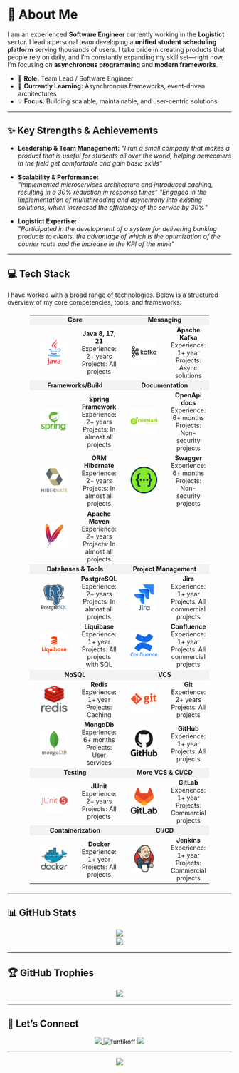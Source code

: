 # 💫 About Me

I am an experienced **Software Engineer** currently working in the **Logistict** sector. I lead a personal team developing a **unified student scheduling platform** serving thousands of users. I take pride in creating products that people rely on daily, and I’m constantly expanding my skill set—right now, I’m focusing on **asynchronous programming** and **modern frameworks**.

- 💼 **Role:** Team Lead / Software Engineer  
- 🌱 **Currently Learning:** Asynchronous frameworks, event-driven architectures  
- 💡 **Focus:** Building scalable, maintainable, and user-centric solutions  

---

## ✨ Key Strengths & Achievements

- **Leadership & Team Management:** 
   *"I run a small company that makes a product that is useful for students all over the world, helping newcomers in the field get comfortable and gain basic skills"*

- **Scalability & Performance:**  
  *"Implemented microservices architecture and introduced caching, resulting in a 30% reduction in response times"*
  *"Engaged in the implementation of multithreading and asynchrony into existing solutions, which increased the efficiency of the service by 30%"*

- **Logistict Expertise:**  
  *"Participated in the development of a system for delivering banking products to clients, the advantage of which is the optimization of the courier route and the increase in the KPI of the mine"*

---

## 💻 Tech Stack

I have worked with a broad range of technologies. Below is a structured overview of my core competencies, tools, and frameworks:

<div align="center" style="margin: 20px 0;">
  <table style="border-collapse: collapse; width: 80%; max-width: 1200px;">
    <tr>
      <td colspan="2" style="text-align: center; font-weight: bold; background-color: #f2f2f2;">Core</td>
      <td colspan="2" style="text-align: center; font-weight: bold; background-color: #f2f2f2;">Messaging</td>
    </tr>
    <tr style="vertical-align: middle;">
      <!-- Core (Left) -->
      <td style="border: none; text-align: center; vertical-align: middle; width: 100px;">
        <img src="https://github.com/devicons/devicon/blob/master/icons/java/java-original-wordmark.svg" alt="Java" width="60">
      </td>
      <td style="border: none; vertical-align: middle; text-align: center;">
        <strong>Java 8, 17, 21</strong><br/>
        Experience: 2+ years<br/>
        Projects: All projects
      </td>
      <!-- Messaging (Right) -->
      <td style="border: none; text-align: center; vertical-align: middle; width: 100px;">
        <img src="https://github.com/devicons/devicon/blob/master/icons/apachekafka/apachekafka-original-wordmark.svg" alt="Kafka" width="60">
      </td>
      <td style="border: none; vertical-align: middle; text-align: center;">
        <strong>Apache Kafka</strong><br/>
        Experience: 1+ year<br/>
        Projects: Async solutions
      </td>
    </tr>
    <tr>
      <td colspan="2" style="text-align: center; font-weight: bold; background-color: #f2f2f2;">Frameworks/Build</td>
      <td colspan="2" style="text-align: center; font-weight: bold; background-color: #f2f2f2;">Documentation</td>
    </tr>
    <tr style="vertical-align: middle;">
      <!-- Frameworks/Build (Left) -->
      <td style="border: none; text-align: center; vertical-align: middle;">
        <img src="https://github.com/devicons/devicon/blob/master/icons/spring/spring-original-wordmark.svg" alt="Spring" width="60">
      </td>
      <td style="border: none; vertical-align: middle; text-align: center;">
        <strong>Spring Framework</strong><br/>
        Experience: 2+ years<br/>
        Projects: In almost all projects
      </td>
      <!-- Documentation (Right) -->
      <td style="border: none; text-align: center; vertical-align: middle;">
        <img src="https://github.com/devicons/devicon/blob/master/icons/openapi/openapi-plain-wordmark.svg" alt="OpenApi" width="60">
      </td>
      <td style="border: none; vertical-align: middle; text-align: center;">
        <strong>OpenApi docs</strong><br/>
        Experience: 6+ months<br/>
        Projects: Non-security projects
      </td>
    </tr>
    <tr style="vertical-align: middle;">
      <!-- Frameworks/Build (Left) -->
      <td style="border: none; text-align: center; vertical-align: middle;">
        <img src="https://github.com/devicons/devicon/blob/master/icons/hibernate/hibernate-original-wordmark.svg" alt="Hibernate" width="60">
      </td>
      <td style="border: none; vertical-align: middle; text-align: center;">
        <strong>ORM Hibernate</strong><br/>
        Experience: 2+ years<br/>
        Projects: In almost all projects
      </td>
      <!-- Documentation (Right) -->
      <td style="border: none; text-align: center; vertical-align: middle;">
        <img src="https://github.com/devicons/devicon/blob/master/icons/swagger/swagger-original.svg" alt="Swagger" width="60">
      </td>
      <td style="border: none; vertical-align: middle; text-align: center;">
        <strong>Swagger</strong><br/>
        Experience: 6+ months<br/>
        Projects: Non-security projects
      </td>
    </tr>
    <tr style="vertical-align: middle;">
      <!-- Frameworks/Build (Left) -->
      <td style="border: none; text-align: center; vertical-align: middle;">
        <img src="https://github.com/devicons/devicon/blob/master/icons/maven/maven-original.svg" alt="Maven" width="60">
      </td>
      <td style="border: none; vertical-align: middle; text-align: center;">
        <strong>Apache Maven</strong><br/>
        Experience: 2+ years<br/>
        Projects: In almost all projects
      </td>
      <!-- Placeholder (Right) -->
      <td style="border: none;"></td>
      <td style="border: none;"></td>
    </tr>
    <tr>
      <td colspan="2" style="text-align: center; font-weight: bold; background-color: #f2f2f2;">Databases & Tools</td>
      <td colspan="2" style="text-align: center; font-weight: bold; background-color: #f2f2f2;">Project Management</td>
    </tr>
    <tr style="vertical-align: middle;">
      <!-- Databases & Tools (Left) -->
      <td style="border: none; text-align: center; vertical-align: middle;">
        <img src="https://github.com/devicons/devicon/blob/master/icons/postgresql/postgresql-original-wordmark.svg" alt="Postgres" width="60">
      </td>
      <td style="border: none; vertical-align: middle; text-align: center;">
        <strong>PostgreSQL</strong><br/>
        Experience: 2+ years<br/>
        Projects: In almost all projects
      </td>
      <!-- Project Management (Right) -->
      <td style="border: none; text-align: center; vertical-align: middle;">
        <img src="https://github.com/devicons/devicon/blob/master/icons/jira/jira-original-wordmark.svg" alt="Jira" width="60">
      </td>
      <td style="border: none; vertical-align: middle; text-align: center;">
        <strong>Jira</strong><br/>
        Experience: 1+ year<br/>
        Projects: All commercial projects
      </td>
    </tr>
    <tr style="vertical-align: middle;">
      <!-- Databases & Tools (Left) -->
      <td style="border: none; text-align: center; vertical-align: middle;">
        <img src="https://github.com/devicons/devicon/blob/master/icons/liquibase/liquibase-original-wordmark.svg" alt="Liquibase" width="60">
      </td>
      <td style="border: none; vertical-align: middle; text-align: center;">
        <strong>Liquibase</strong><br/>
        Experience: 1+ year<br/>
        Projects: All projects with SQL
      </td>
      <!-- Project Management (Right) -->
      <td style="border: none; text-align: center; vertical-align: middle;">
        <img src="https://github.com/devicons/devicon/blob/master/icons/confluence/confluence-plain-wordmark.svg" alt="Confluence" width="60">
      </td>
      <td style="border: none; vertical-align: middle; text-align: center;">
        <strong>Confluence</strong><br/>
        Experience: 1+ year<br/>
        Projects: All commercial projects
      </td>
    </tr>
    <tr>
      <td colspan="2" style="text-align: center; font-weight: bold; background-color: #f2f2f2;">NoSQL</td>
      <td colspan="2" style="text-align: center; font-weight: bold; background-color: #f2f2f2;">VCS</td>
    </tr>
    <tr style="vertical-align: middle;">
      <!-- NoSQL (Left) -->
      <td style="border: none; text-align: center; vertical-align: middle;">
        <img src="https://github.com/devicons/devicon/blob/master/icons/redis/redis-original-wordmark.svg" alt="Redis" width="60">
      </td>
      <td style="border: none; vertical-align: middle; text-align: center;">
        <strong>Redis</strong><br/>
        Experience: 1+ year<br/>
        Projects: Caching
      </td>
      <!-- VCS (Right) -->
      <td style="border: none; text-align: center; vertical-align: middle;">
        <img src="https://github.com/devicons/devicon/blob/master/icons/git/git-plain-wordmark.svg" alt="Git" width="60">
      </td>
      <td style="border: none; vertical-align: middle; text-align: center;">
        <strong>Git</strong><br/>
        Experience: 2+ years<br/>
        Projects: All projects
      </td>
    </tr>
    <tr style="vertical-align: middle;">
      <!-- NoSQL (Left) -->
      <td style="border: none; text-align: center; vertical-align: middle;">
        <img src="https://github.com/devicons/devicon/blob/master/icons/mongodb/mongodb-original-wordmark.svg" alt="Mongo" width="60">
      </td>
      <td style="border: none; vertical-align: middle; text-align: center;">
        <strong>MongoDb</strong><br/>
        Experience: 6+ months<br/>
        Projects: User services
      </td>
      <!-- VCS (Right) -->
      <td style="border: none; text-align: center; vertical-align: middle;">
        <img src="https://github.com/devicons/devicon/blob/master/icons/github/github-original-wordmark.svg" alt="GitHub" width="60">
      </td>
      <td style="border: none; vertical-align: middle; text-align: center;">
        <strong>GitHub</strong><br/>
        Experience: 1+ year<br/>
        Projects: All projects
      </td>
    </tr>
    <tr>
      <td colspan="2" style="text-align: center; font-weight: bold; background-color: #f2f2f2;">Testing</td>
      <td colspan="2" style="text-align: center; font-weight: bold; background-color: #f2f2f2;">More VCS & CI/CD</td>
    </tr>
    <tr style="vertical-align: middle;">
      <!-- Testing (Left) -->
      <td style="border: none; text-align: center; vertical-align: middle;">
        <img src="https://github.com/devicons/devicon/blob/master/icons/junit/junit-plain-wordmark.svg" alt="JUnit" width="60">
      </td>
      <td style="border: none; vertical-align: middle; text-align: center;">
        <strong>JUnit</strong><br/>
        Experience: 2+ years<br/>
        Projects: All projects
      </td>
      <!-- More VCS & CI/CD (Right) -->
      <td style="border: none; text-align: center; vertical-align: middle;">
        <img src="https://github.com/devicons/devicon/blob/master/icons/gitlab/gitlab-original-wordmark.svg" alt="GitLab" width="60">
      </td>
      <td style="border: none; vertical-align: middle; text-align: center;">
        <strong>GitLab</strong><br/>
        Experience: 1+ year<br/>
        Projects: Commercial projects
      </td>
    </tr>
    <tr>
      <td colspan="2" style="text-align: center; font-weight: bold; background-color: #f2f2f2;">Containerization</td>
      <td colspan="2" style="text-align: center; font-weight: bold; background-color: #f2f2f2;">CI/CD</td>
    </tr>
    <tr style="vertical-align: middle;">
      <!-- Containerization (Left) -->
      <td style="border: none; text-align: center; vertical-align: middle;">
        <img src="https://github.com/devicons/devicon/blob/master/icons/docker/docker-original-wordmark.svg" alt="Docker" width="60">
      </td>
      <td style="border: none; vertical-align: middle; text-align: center;">
        <strong>Docker</strong><br/>
        Experience: 1+ year<br/>
        Projects: All projects
      </td>
      <!-- CI/CD (Right) -->
      <td style="border: none; text-align: center; vertical-align: middle;">
        <img src="https://github.com/devicons/devicon/blob/master/icons/jenkins/jenkins-original.svg" alt="Jenkins" width="60">
      </td>
      <td style="border: none; vertical-align: middle; text-align: center;">
        <strong>Jenkins</strong><br/>
        Experience: 1+ year<br/>
        Projects: Commercial projects
      </td>
    </tr>
  </table>
</div>

---

## 📊 GitHub Stats

<div align="center">

![](https://github-readme-streak-stats.herokuapp.com/?user=Funt1koff&theme=dracula&hide_border=true)  
![](https://github-readme-stats.vercel.app/api/top-langs/?username=Funt1koff&theme=dracula&hide_border=true&include_all_commits=true&count_private=true&layout=compact)

</div>

---

## 🏆 GitHub Trophies

<div align="center">

![](https://github-trophies.vercel.app/?username=Funt1koff&theme=radical&no-frame=false&no-bg=false&margin-w=4)

</div>

---

## 🤝 Let’s Connect

<div align="center">
  <a href="https://t.me/funtik0ff">
    <img src="https://img.shields.io/badge/Telegram-badge?style=flat&logo=telegram&logoSize=auto&color=ffffff&link=t.me%2Ffuntik0ff"/>
  </a>
  <a>
    <img src="https://img.shields.io/badge/Discord-badge?logo=Discord&logoSize=auto&color=ffffff&link=t.me%2Ffuntik0ff" title=funtikoff>
  </a>
    <a href="mailto:sfuntikoff@gmail.com">
    <img src="https://img.shields.io/badge/Email-badge?logo=gmail&logoSize=auto&color=ffffff&link=t.me%2Ffuntik0ff"/>
  </a>
</div>

---
<div align="center">
<img src=https://visitcount.itsvg.in/api?id=Funt1koff&icon=1&color=2/>
</div>
